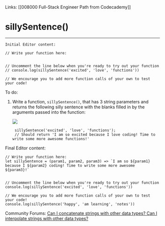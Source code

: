 Links:  [[008000 Full-Stack Engineer Path from Codecademy]]
# sillySentence()

---
	Initial Editor content:

	// Write your function here:


	// Uncomment the line below when you're ready to try out your function
	// console.log(sillySentence('excited', 'love', 'functions')) 

	// We encourage you to add more function calls of your own to test your code!

To do:
1. Write a function, `sillySentence()`, that has 3 string parameters and returns the following silly sentence with the blanks filled in by the arguments passed into the function:

	![](https://content.codecademy.com/courses/js-fundamentals-code-challenge/sillySentence.svg)  

		sillySentence('excited', 'love', 'functions');  
		// Should return 'I am so excited because I love coding! Time to write some more awesome functions!'

Final Editor content:

	// Write your function here:
	let sillySentence = (param1, param2, param3) => `I am so ${param1} because I ${param2} coding! Time to write some more awesome ${param3}!`


	// Uncomment the line below when you're ready to try out your function
	console.log(sillySentence('excited', 'love', 'functions')) 

	// We encourage you to add more function calls of your own to test your code!
	console.log(sillySentence('happy', 'am learning', 'notes')) 

Community Forums:
[Can I concatenate strings with other data types? Can I interpolate strings with other data types?](https://discuss.codecademy.com/t/can-i-concatenate-strings-with-other-data-types-can-i-interpolate-strings-with-other-data-types/365550)